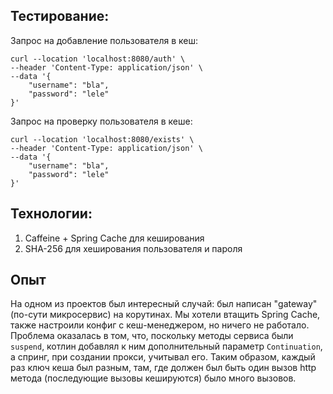 ## Тестирование: 

Запрос на добавление пользователя в кеш:

```curl
curl --location 'localhost:8080/auth' \
--header 'Content-Type: application/json' \
--data '{
    "username": "bla",
    "password": "lele"
}'
```

Запрос на проверку пользователя в кеше:

```curl
curl --location 'localhost:8080/exists' \
--header 'Content-Type: application/json' \
--data '{
    "username": "bla",
    "password": "lele"
}'
```

## Технологии:
1) Caffeine + Spring Cache для кеширования
2) SHA-256 для хеширования пользователя и пароля

## Опыт
На одном из проектов был интересный случай: был написан "gateway" (по-сути микросервис) на корутинах. Мы хотели втащить Spring Cache, также настроили конфиг с кеш-менеджером, но ничего не работало.
Проблема оказалась в том, что, поскольку методы сервиса были `suspend`, котлин добавлял к ним дополнительный параметр `Continuation`, а спринг, при создании прокси, учитывал его. Таким образом, каждый раз ключ кеша был разным, там, где должен был быть один вызов http метода (последующие вызовы кешируются) было много вызовов.
